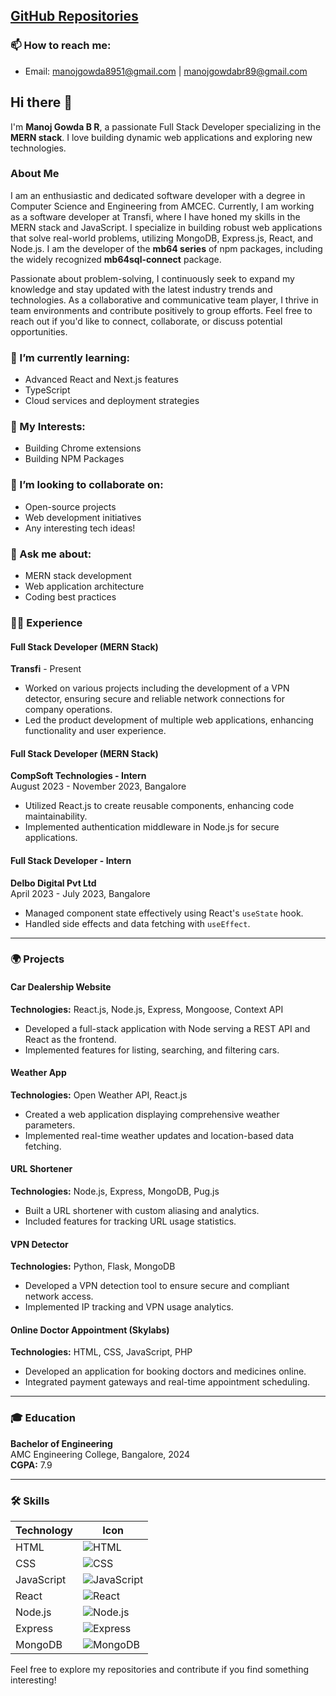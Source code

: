 ## [GitHub Repositories](https://github.com/ManojGowda89)

### 📫 How to reach me:
- Email: [manojgowda8951@gmail.com](mailto:manojgowda8951@gmail.com) | [manojgowdabr89@gmail.com](mailto:manojgowdabr89@gmail.com)

## Hi there 👋

I'm **Manoj Gowda B R**, a passionate Full Stack Developer specializing in the **MERN stack**. I love building dynamic web applications and exploring new technologies.

### About Me
I am an enthusiastic and dedicated software developer with a degree in Computer Science and Engineering from AMCEC. Currently, I am working as a software developer at Transfi, where I have honed my skills in the MERN stack and JavaScript. I specialize in building robust web applications that solve real-world problems, utilizing MongoDB, Express.js, React, and Node.js. I am the developer of the **mb64 series** of npm packages, including the widely recognized **mb64sql-connect** package.

Passionate about problem-solving, I continuously seek to expand my knowledge and stay updated with the latest industry trends and technologies. As a collaborative and communicative team player, I thrive in team environments and contribute positively to group efforts. Feel free to reach out if you'd like to connect, collaborate, or discuss potential opportunities.

### 🌱 I’m currently learning:
- Advanced React and Next.js features
- TypeScript
- Cloud services and deployment strategies

### 🔭 My Interests:
- Building Chrome extensions
- Building NPM Packages

### 👯 I’m looking to collaborate on:
- Open-source projects
- Web development initiatives
- Any interesting tech ideas!

### 💬 Ask me about:
- MERN stack development
- Web application architecture
- Coding best practices

### 👨‍💻 Experience
#### **Full Stack Developer (MERN Stack)**
**Transfi** - Present  
- Worked on various projects including the development of a VPN detector, ensuring secure and reliable network connections for company operations.
- Led the product development of multiple web applications, enhancing functionality and user experience.

#### **Full Stack Developer (MERN Stack)**
**CompSoft Technologies - Intern**  
August 2023 - November 2023, Bangalore
- Utilized React.js to create reusable components, enhancing code maintainability.
- Implemented authentication middleware in Node.js for secure applications.

#### **Full Stack Developer - Intern**
**Delbo Digital Pvt Ltd**  
April 2023 - July 2023, Bangalore
- Managed component state effectively using React's `useState` hook.
- Handled side effects and data fetching with `useEffect`.

---

### 🌍 Projects

#### **Car Dealership Website**
**Technologies:** React.js, Node.js, Express, Mongoose, Context API
- Developed a full-stack application with Node serving a REST API and React as the frontend.
- Implemented features for listing, searching, and filtering cars.

#### **Weather App**
**Technologies:** Open Weather API, React.js
- Created a web application displaying comprehensive weather parameters.
- Implemented real-time weather updates and location-based data fetching.

#### **URL Shortener**
**Technologies:** Node.js, Express, MongoDB, Pug.js
- Built a URL shortener with custom aliasing and analytics.
- Included features for tracking URL usage statistics.

#### **VPN Detector**
**Technologies:** Python, Flask, MongoDB
- Developed a VPN detection tool to ensure secure and compliant network access.
- Implemented IP tracking and VPN usage analytics.

#### **Online Doctor Appointment (Skylabs)**
**Technologies:** HTML, CSS, JavaScript, PHP
- Developed an application for booking doctors and medicines online.
- Integrated payment gateways and real-time appointment scheduling.

---

### 🎓 Education

**Bachelor of Engineering**  
AMC Engineering College, Bangalore, 2024  
**CGPA:** 7.9

---

### 🛠 Skills
| Technology      | Icon                        |
|-----------------|-----------------------------|
| HTML            | ![HTML](https://img.shields.io/badge/HTML5-E34F26?style=flat&logo=html5&logoColor=white) |
| CSS             | ![CSS](https://img.shields.io/badge/CSS3-1572B6?style=flat&logo=css3&logoColor=white) |
| JavaScript      | ![JavaScript](https://img.shields.io/badge/JavaScript-F7DF1E?style=flat&logo=javascript&logoColor=black) |
| React           | ![React](https://img.shields.io/badge/React-61DAFB?style=flat&logo=react&logoColor=black) |
| Node.js         | ![Node.js](https://img.shields.io/badge/Node.js-339933?style=flat&logo=nodedotjs&logoColor=white) |
| Express         | ![Express](https://img.shields.io/badge/Express-000000?style=flat&logo=express&logoColor=white) |
| MongoDB         | ![MongoDB](https://img.shields.io/badge/MongoDB-47A248?style=flat&logo=mongodb&logoColor=white) |

Feel free to explore my repositories and contribute if you find something interesting!
